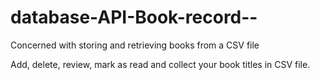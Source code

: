 # database-API-Book-record--
Concerned with storing and retrieving books from a CSV file

Add, delete, review, mark as read and collect your book titles in CSV file.
